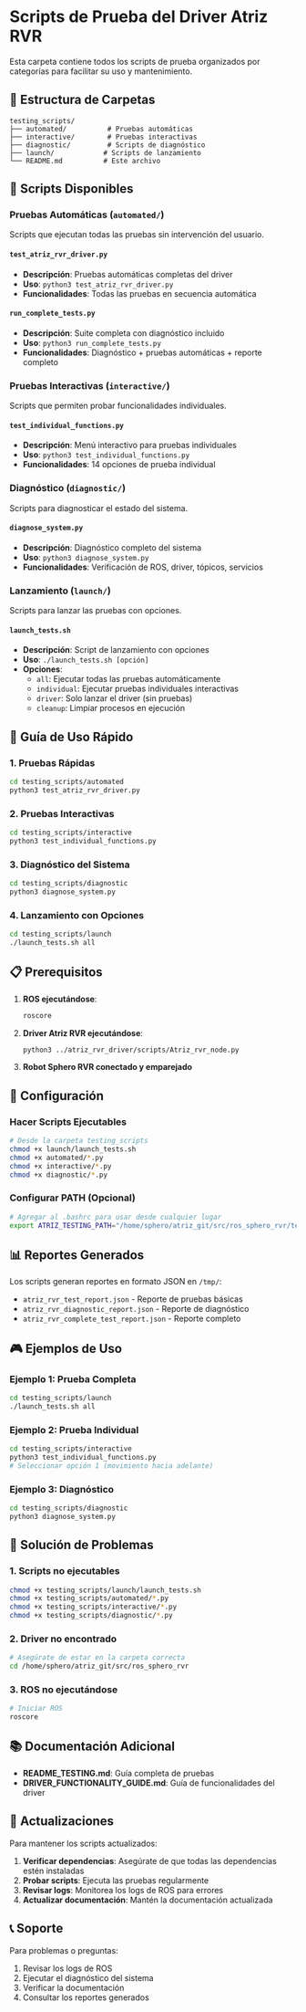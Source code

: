 # Scripts de Prueba del Driver Atriz RVR

Esta carpeta contiene todos los scripts de prueba organizados por categorías para facilitar su uso y mantenimiento.

## 📁 Estructura de Carpetas

```
testing_scripts/
├── automated/          # Pruebas automáticas
├── interactive/        # Pruebas interactivas
├── diagnostic/         # Scripts de diagnóstico
├── launch/            # Scripts de lanzamiento
└── README.md          # Este archivo
```

## 🚀 Scripts Disponibles

### **Pruebas Automáticas** (`automated/`)
Scripts que ejecutan todas las pruebas sin intervención del usuario.

#### `test_atriz_rvr_driver.py`
- **Descripción**: Pruebas automáticas completas del driver
- **Uso**: `python3 test_atriz_rvr_driver.py`
- **Funcionalidades**: Todas las pruebas en secuencia automática

#### `run_complete_tests.py`
- **Descripción**: Suite completa con diagnóstico incluido
- **Uso**: `python3 run_complete_tests.py`
- **Funcionalidades**: Diagnóstico + pruebas automáticas + reporte completo

### **Pruebas Interactivas** (`interactive/`)
Scripts que permiten probar funcionalidades individuales.

#### `test_individual_functions.py`
- **Descripción**: Menú interactivo para pruebas individuales
- **Uso**: `python3 test_individual_functions.py`
- **Funcionalidades**: 14 opciones de prueba individual

### **Diagnóstico** (`diagnostic/`)
Scripts para diagnosticar el estado del sistema.

#### `diagnose_system.py`
- **Descripción**: Diagnóstico completo del sistema
- **Uso**: `python3 diagnose_system.py`
- **Funcionalidades**: Verificación de ROS, driver, tópicos, servicios

### **Lanzamiento** (`launch/`)
Scripts para lanzar las pruebas con opciones.

#### `launch_tests.sh`
- **Descripción**: Script de lanzamiento con opciones
- **Uso**: `./launch_tests.sh [opción]`
- **Opciones**:
  - `all`: Ejecutar todas las pruebas automáticamente
  - `individual`: Ejecutar pruebas individuales interactivas
  - `driver`: Solo lanzar el driver (sin pruebas)
  - `cleanup`: Limpiar procesos en ejecución

## 🎯 Guía de Uso Rápido

### **1. Pruebas Rápidas**
```bash
cd testing_scripts/automated
python3 test_atriz_rvr_driver.py
```

### **2. Pruebas Interactivas**
```bash
cd testing_scripts/interactive
python3 test_individual_functions.py
```

### **3. Diagnóstico del Sistema**
```bash
cd testing_scripts/diagnostic
python3 diagnose_system.py
```

### **4. Lanzamiento con Opciones**
```bash
cd testing_scripts/launch
./launch_tests.sh all
```

## 📋 Prerequisitos

1. **ROS ejecutándose**:
   ```bash
   roscore
   ```

2. **Driver Atriz RVR ejecutándose**:
   ```bash
   python3 ../atriz_rvr_driver/scripts/Atriz_rvr_node.py
   ```

3. **Robot Sphero RVR conectado y emparejado**

## 🔧 Configuración

### **Hacer Scripts Ejecutables**
```bash
# Desde la carpeta testing_scripts
chmod +x launch/launch_tests.sh
chmod +x automated/*.py
chmod +x interactive/*.py
chmod +x diagnostic/*.py
```

### **Configurar PATH (Opcional)**
```bash
# Agregar al .bashrc para usar desde cualquier lugar
export ATRIZ_TESTING_PATH="/home/sphero/atriz_git/src/ros_sphero_rvr/testing_scripts"
```

## 📊 Reportes Generados

Los scripts generan reportes en formato JSON en `/tmp/`:

- `atriz_rvr_test_report.json` - Reporte de pruebas básicas
- `atriz_rvr_diagnostic_report.json` - Reporte de diagnóstico
- `atriz_rvr_complete_test_report.json` - Reporte completo

## 🎮 Ejemplos de Uso

### **Ejemplo 1: Prueba Completa**
```bash
cd testing_scripts/launch
./launch_tests.sh all
```

### **Ejemplo 2: Prueba Individual**
```bash
cd testing_scripts/interactive
python3 test_individual_functions.py
# Seleccionar opción 1 (movimiento hacia adelante)
```

### **Ejemplo 3: Diagnóstico**
```bash
cd testing_scripts/diagnostic
python3 diagnose_system.py
```

## 🚨 Solución de Problemas

### **1. Scripts no ejecutables**
```bash
chmod +x testing_scripts/launch/launch_tests.sh
chmod +x testing_scripts/automated/*.py
chmod +x testing_scripts/interactive/*.py
chmod +x testing_scripts/diagnostic/*.py
```

### **2. Driver no encontrado**
```bash
# Asegúrate de estar en la carpeta correcta
cd /home/sphero/atriz_git/src/ros_sphero_rvr
```

### **3. ROS no ejecutándose**
```bash
# Iniciar ROS
roscore
```

## 📚 Documentación Adicional

- **README_TESTING.md**: Guía completa de pruebas
- **DRIVER_FUNCTIONALITY_GUIDE.md**: Guía de funcionalidades del driver

## 🔄 Actualizaciones

Para mantener los scripts actualizados:

1. **Verificar dependencias**: Asegúrate de que todas las dependencias estén instaladas
2. **Probar scripts**: Ejecuta las pruebas regularmente
3. **Revisar logs**: Monitorea los logs de ROS para errores
4. **Actualizar documentación**: Mantén la documentación actualizada

## 📞 Soporte

Para problemas o preguntas:
1. Revisar los logs de ROS
2. Ejecutar el diagnóstico del sistema
3. Verificar la documentación
4. Consultar los reportes generados
